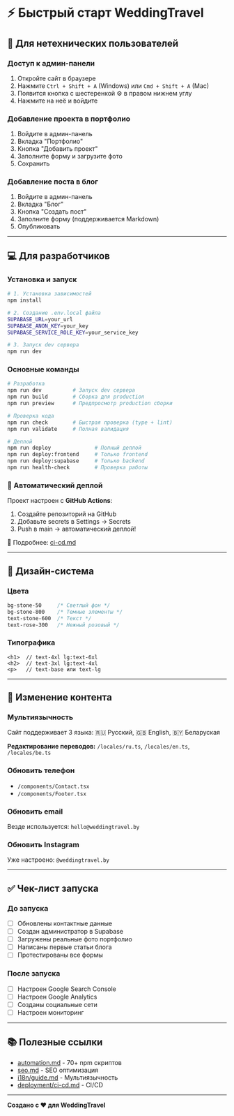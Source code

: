 # ⚡ Быстрый старт WeddingTravel

## 🎯 Для нетехнических пользователей

### Доступ к админ-панели
1. Откройте сайт в браузере
2. Нажмите `Ctrl + Shift + A` (Windows) или `Cmd + Shift + A` (Mac)
3. Появится кнопка с шестеренкой ⚙️ в правом нижнем углу
4. Нажмите на неё и войдите

### Добавление проекта в портфолио
1. Войдите в админ-панель
2. Вкладка "Портфолио"
3. Кнопка "Добавить проект"
4. Заполните форму и загрузите фото
5. Сохранить

### Добавление поста в блог
1. Войдите в админ-панель
2. Вкладка "Блог"
3. Кнопка "Создать пост"
4. Заполните форму (поддерживается Markdown)
5. Опубликовать

---

## 💻 Для разработчиков

### Установка и запуск

```bash
# 1. Установка зависимостей
npm install

# 2. Создание .env.local файла
SUPABASE_URL=your_url
SUPABASE_ANON_KEY=your_key
SUPABASE_SERVICE_ROLE_KEY=your_service_key

# 3. Запуск dev сервера
npm run dev
```

### Основные команды

```bash
# Разработка
npm run dev          # Запуск dev сервера
npm run build        # Сборка для production
npm run preview      # Предпросмотр production сборки

# Проверка кода
npm run check        # Быстрая проверка (type + lint)
npm run validate     # Полная валидация

# Деплой
npm run deploy              # Полный деплой
npm run deploy:frontend     # Только frontend
npm run deploy:supabase     # Только backend
npm run health-check        # Проверка работы
```

### 🚀 Автоматический деплой

Проект настроен с **GitHub Actions**:

1. Создайте репозиторий на GitHub
2. Добавьте secrets в Settings → Secrets
3. Push в main → автоматический деплой!

📖 Подробнее: [ci-cd.md](./deployment/ci-cd.md)

---

## 🎨 Дизайн-система

### Цвета

```css
bg-stone-50     /* Светлый фон */
bg-stone-800    /* Темные элементы */
text-stone-600  /* Текст */
text-rose-300   /* Нежный розовый */
```

### Типографика

```tsx
<h1>  // text-4xl lg:text-6xl
<h2>  // text-3xl lg:text-4xl
<p>   // text-base или text-lg
```

---

## 📝 Изменение контента

### Мультиязычность

Сайт поддерживает 3 языка: 🇷🇺 Русский, 🇬🇧 English, 🇧🇾 Беларуская

**Редактирование переводов:** `/locales/ru.ts`, `/locales/en.ts`, `/locales/be.ts`

### Обновить телефон

- `/components/Contact.tsx`
- `/components/Footer.tsx`

### Обновить email

Везде используется: `hello@weddingtravel.by`

### Обновить Instagram

Уже настроено: `@weddingtravel.by`

---

## ✅ Чек-лист запуска

### До запуска
- [ ] Обновлены контактные данные
- [ ] Создан администратор в Supabase
- [ ] Загружены реальные фото портфолио
- [ ] Написаны первые статьи блога
- [ ] Протестированы все формы

### После запуска
- [ ] Настроен Google Search Console
- [ ] Настроен Google Analytics
- [ ] Созданы социальные сети
- [ ] Настроен мониторинг

---

## 📚 Полезные ссылки

- [automation.md](./automation.md) - 70+ npm скриптов
- [seo.md](./seo.md) - SEO оптимизация
- [i18n/guide.md](./i18n/guide.md) - Мультиязычность
- [deployment/ci-cd.md](./deployment/ci-cd.md) - CI/CD

---

**Создано с ❤️ для WeddingTravel**
